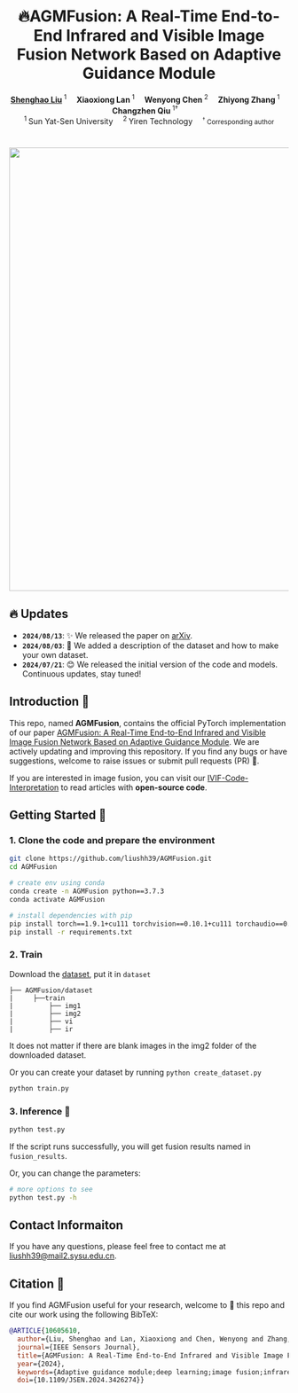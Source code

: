 <h1 align="center">🔥AGMFusion: A Real-Time End-to-End Infrared and Visible Image Fusion Network Based on Adaptive Guidance Module</h1>

<div align='center'>
    <a href='https://github.com/liushh39' target='_blank'><strong>Shenghao Liu</strong></a><sup> 1</sup>&emsp;
    <a target='_blank'><strong>Xiaoxiong Lan</strong></a><sup> 1</sup>&emsp;
    <a target='_blank'><strong>Wenyong Chen</strong></a><sup> 2</sup>&emsp;
    <a target='_blank'><strong>Zhiyong Zhang</strong></a><sup> 1</sup>&emsp;
    <a target='_blank'><strong>Changzhen Qiu</strong></a><sup> 1†</sup>&emsp;
</div>

<div align='center'>
    <sup>1 </sup>Sun Yat-Sen University&emsp; <sup>2 </sup>Yiren Technology&emsp; <small><sup>†</sup> Corresponding author</small>
</div>


<h1 align="center"><img src="https://github.com/liushh39/AGMFusion/blob/main/img/show.gif" width="800"></h1>

## 🔥 Updates
- **`2024/08/13`**: ✨ We released the paper on [arXiv](https://www.techrxiv.org/users/813809/articles/1215064-agmfusion-a-real-time-end-to-end-infrared-and-visible-image-fusion-network-based-on-adaptive-guidance-module).
- **`2024/08/03`**: 🤗 We added a description of the dataset and how to make your own dataset.
- **`2024/07/21`**: 😊 We released the initial version of the code and models. Continuous updates, stay tuned!

## Introduction 📖
This repo, named **AGMFusion**, contains the official PyTorch implementation of our paper [AGMFusion: A Real-Time End-to-End Infrared and Visible Image Fusion Network Based on Adaptive Guidance Module](https://ieeexplore.ieee.org/document/10605610).
We are actively updating and improving this repository. If you find any bugs or have suggestions, welcome to raise issues or submit pull requests (PR) 💖.

If you are interested in image fusion, you can visit our [IVIF-Code-Interpretation](https://github.com/liushh39/IVIF-Code-Interpretation) to read articles with **open-source code**.
## Getting Started 🏁
### 1. Clone the code and prepare the environment
```bash
git clone https://github.com/liushh39/AGMFusion.git
cd AGMFusion

# create env using conda
conda create -n AGMFusion python==3.7.3
conda activate AGMFusion

# install dependencies with pip
pip install torch==1.9.1+cu111 torchvision==0.10.1+cu111 torchaudio==0.9.1 -f https://download.pytorch.org/whl/torch_stable.html
pip install -r requirements.txt
```

### 2. Train
Download the [dataset](https://pan.baidu.com/s/1PBb-d0mfr1caUKGZGGZMsQ?pwd=udtb), put it in `dataset`
```
├── AGMFusion/dataset
|     ├──train
|         ├── img1
|         ├── img2
|         ├── vi
|         ├── ir
```
It does not matter if there are blank images in the img2 folder of the downloaded dataset.

Or you can create your dataset by running `python create_dataset.py`
```bash
python train.py
```
### 3. Inference 🚀

```bash
python test.py
```

If the script runs successfully, you will get fusion results named in `fusion_results`.

Or, you can change the parameters:

```bash
# more options to see
python test.py -h
```

## Contact Informaiton
If you have any questions, please feel free to contact me at liushh39@mail2.sysu.edu.cn.

## Citation 💖
If you find AGMFusion useful for your research, welcome to 🌟 this repo and cite our work using the following BibTeX:
```bibtex
@ARTICLE{10605610,
  author={Liu, Shenghao and Lan, Xiaoxiong and Chen, Wenyong and Zhang, Zhiyong and Qiu, Changzhen},
  journal={IEEE Sensors Journal}, 
  title={AGMFusion: A Real-Time End-to-End Infrared and Visible Image Fusion Network Based on Adaptive Guidance Module}, 
  year={2024},
  keywords={Adaptive guidance module;deep learning;image fusion;infrared and visible images},
  doi={10.1109/JSEN.2024.3426274}}
```
